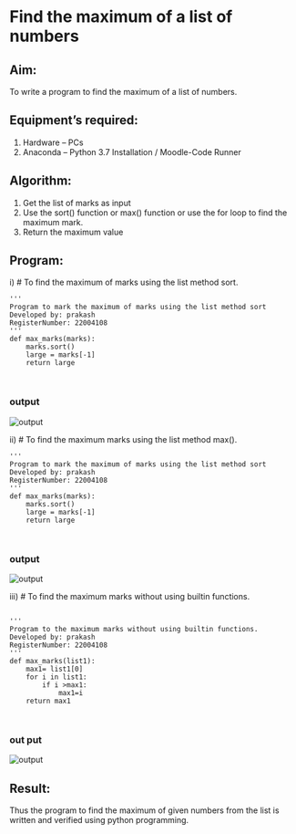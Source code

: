 # Find the maximum of a list of numbers
## Aim:
To write a program to find the maximum of a list of numbers.
## Equipment’s required:
1.	Hardware – PCs
2.	Anaconda – Python 3.7 Installation / Moodle-Code Runner
## Algorithm:
1.	Get the list of marks as input
2.	Use the sort() function or max() function or use the for loop to find the maximum mark.
3.	Return the maximum value
## Program:

i)	# To find the maximum of marks using the list method sort.
```
''' 
Program to mark the maximum of marks using the list method sort
Developed by: prakash
RegisterNumber: 22004108
'''
def max_marks(marks):
    marks.sort()
    large = marks[-1]
    return large



```
### output
![output](./o1.png)

ii)	# To find the maximum marks using the list method max().
```
''' 
Program to mark the maximum of marks using the list method sort
Developed by: prakash
RegisterNumber: 22004108
'''
def max_marks(marks):
    marks.sort()
    large = marks[-1]
    return large



```
### output
![output](o2.png)

iii) # To find the maximum marks without using builtin functions.
```

''' 
Program to the maximum marks without using builtin functions.
Developed by: prakash
RegisterNumber: 22004108
'''
def max_marks(list1):
    max1= list1[0]
    for i in list1:
        if i >max1:
            max1=i
    return max1



```
### out put
![output](./o3.png)



## Result:
Thus the program to find the maximum of given numbers from the list is written and verified using python programming.